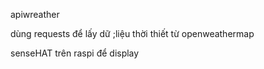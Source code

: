 apiwreather

dùng requests để lấy dữ ;liệu thời thiết từ openweathermap

senseHAT trên raspi để display
